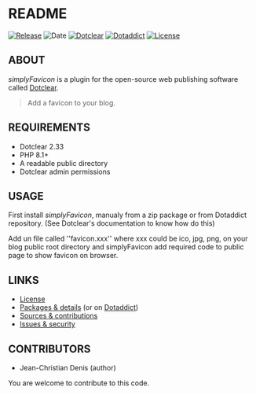 # README

[![Release](https://img.shields.io/badge/release-2023.10.20-a2cbe9.svg)](https://github.com/JcDenis/simplyFavicon/releases)
![Date](https://img.shields.io/badge/date-2023.10.20-c44d58.svg)
[![Dotclear](https://img.shields.io/badge/dotclear-v2.33-137bbb.svg)](https://fr.dotclear.org/download)
[![Dotaddict](https://img.shields.io/badge/dotaddict-official-9ac123.svg)](https://plugins.dotaddict.org/dc2/details/simplyFavicon)
[![License](https://img.shields.io/github/license/JcDenis/simplyFavicon)](https://github.com/JcDenis/simplyFavicon/blob/master/LICENSE)

## ABOUT

_simplyFavicon_ is a plugin for the open-source web publishing software called [Dotclear](https://www.dotclear.org).

> Add a favicon to your blog.

## REQUIREMENTS

* Dotclear 2.33
* PHP 8.1+
* A readable public directory
* Dotclear admin permissions

## USAGE

First install _simplyFavicon_, manualy from a zip package or from 
Dotaddict repository. (See Dotclear's documentation to know how do this)

Add un file called ''favicon.xxx'' where xxx could be ico, jpg, png, 
on your blog public root directory and 
simplyFavicon add required code to public page to show favicon on browser.

## LINKS

* [License](https://github.com/JcDenis/simplyFavicon/blob/master/LICENSE)
* [Packages & details](https://github.com/JcDenis/simplyFavicon/releases) (or on [Dotaddict](https://plugins.dotaddict.org/dc2/details/simplyFavicon))
* [Sources & contributions](https://github.com/JcDenis/simplyFavicon)
* [Issues & security](https://github.com/JcDenis/simplyFavicon/issues)

## CONTRIBUTORS

* Jean-Christian Denis (author)

You are welcome to contribute to this code.
